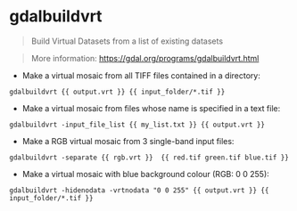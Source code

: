 # gdalbuildvrt

> Build Virtual Datasets from a list of existing datasets

> More information: https://gdal.org/programs/gdalbuildvrt.html


- Make a virtual mosaic from all TIFF files contained in a directory:

`gdalbuildvrt {{ output.vrt }} {{ input_folder/*.tif }}`

- Make a virtual mosaic from files whose name is specified in a text file:

`gdalbuildvrt -input_file_list {{ my_list.txt }} {{ output.vrt }}`

- Make a RGB virtual mosaic from 3 single-band input files:

`gdalbuildvrt -separate {{ rgb.vrt }}  {{ red.tif green.tif blue.tif }}`

- Make a virtual mosaic with blue background colour (RGB: 0 0 255):

`gdalbuildvrt -hidenodata -vrtnodata "0 0 255" {{ output.vrt }} {{ input_folder/*.tif }}`
